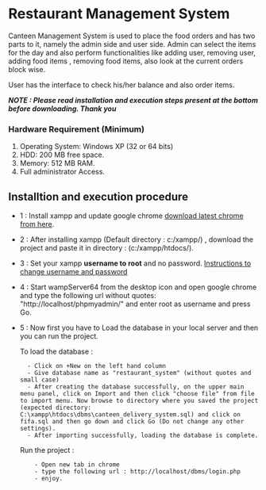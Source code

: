 # Restaurant Management System 

Canteen Management System is used to place the food orders and has two parts to it, namely the admin side and user side. Admin can select the items for the day and also perform functionalities like adding user, removing user, adding food items , removing food items, also look at the current orders block wise.

User has the interface to check his/her balance and also order items.





***NOTE : Please read installation and execution steps present at the bottom before downloading. Thank you***

### Hardware Requirement (Minimum)
1. Operating System: Windows XP (32 or 64 bits)
2. HDD: 200 MB free space.
3. Memory: 512 MB RAM.
4. Full administrator Access.

## Installtion and execution procedure

- 1 : Install xampp and update google chrome [download latest chrome from here](https://www.google.com/chrome/).

- 2 : After installing xampp (Default directory : c:/xampp/) , download the project and paste it in directory : (c:/xampp/htdocs/).

- 3 : Set your xampp **username to root** and no password. [Instructions to change username and password](https://hsnyc.co/how-to-set-the-mysql-root-password-in-localhost-using-wamp/)

- 4 : Start wampServer64 from the desktop icon and open google chrome and type the following url without quotes: "http://localhost/phpmyadmin/" and enter root as username and press Go.

- 5 : Now first you have to Load the database in your local server and then you can run the project. 
     
     To load the database :
        
        - Click on +New on the left hand column
        - Give database name as "restaurant_system" (without quotes and small case) 
        - After creating the database successfully, on the upper main menu panel, click on Import and then click "choose file" from file to import menu. Now browse to directory where you saved the project (expected directory: C:\xampp\htdocs\dbms\canteen_delivery_system.sql) and click on fifa.sql and then go down and click Go (Do not change any other settings).
        - After importing successfully, loading the database is complete.
      
     Run the project :
      
          - Open new tab in chrome
          - type the following url : http://localhost/dbms/login.php
          - enjoy.
          



